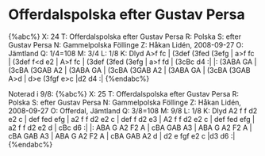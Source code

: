 # Offerdalspolska efter Gustav Persa

{%abc%}
X: 24
T: Offerdalspolska efter Gustav Persa
R: Polska
S: efter Gustav Persa
N: Gammelpolska Föllinge
Z: Håkan Lidén, 2008-09-27
O: Jämtland
Q: 1/4=108
M: 3/4
L: 1/8
K: Dlyd
A>f f<d e>c | (3def (3fed (3efg | a>f f<d e>c | (3def f<d e2 |
A>f f<d e>c | (3def (3fed (3efg | a>f f<d e>d | (3cBc d4 :|
|: (3ABA G<A F>A | (3cBA (3GAB A2 | (3ABA G<A F>A | (3cBA (3GAB A2 | 
(3ABA G<A F>A | (3cBA (3GAB A>d | d>e (3fgf e>c |d2 d4 :|
{%endabc%}

Noterad i 9/8:
{%abc%}
X: 25
T: Offerdalspolska efter Gustav Persa
R: Polska
S: efter Gustav Persa
N: Gammelpolska Föllinge
Z: Håkan Lidén, 2008-09-27
O: Offerdal, Jämtland
Q: 3/8=108
M: 9/8
L: 1/8
K: Dlyd
A2 f f d2 e2 c | def fed efg | a2 f f d2 e2 c | def f d2 e3 |
A2 f f d2 e2 c | def fed efg | a2 f f d2 e2 d | cBc d6 :|
|: ABA G A2 F2 A | cBA GAB A3 | ABA G A2 F2 A | cBA GAB A3 | 
ABA G A2 F2 A | cBA GAB A2 d | d2 e fgf e2 c |d3 d6 :|
{%endabc%}


